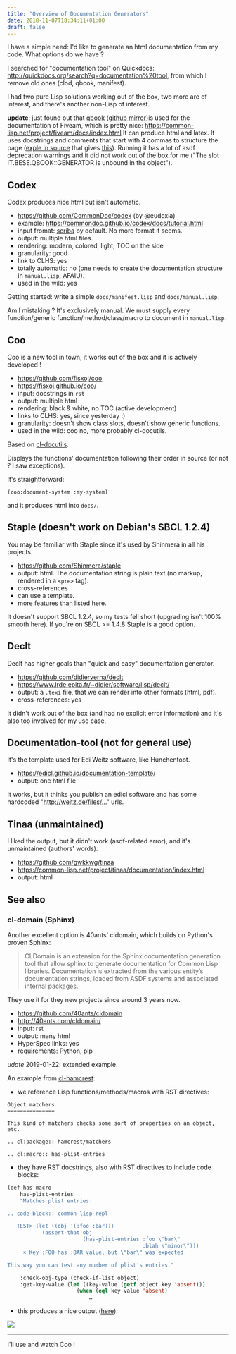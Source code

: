 ```yaml
---
title: "Overview of Documentation Generators"
date: 2018-11-07T18:34:11+01:00
draft: false
---
```


I have a simple need: I'd like to generate an html documentation from
my code. What options do we have ?

I searched for "documentation tool" on Quickdocs:
http://quickdocs.org/search?q=documentation%20tool, from which I
remove old ones (clod, qbook, manifest).

I had two pure Lisp solutions working out of the box, two more are of
interest, and there's another non-Lisp of interest.

**update**: just found out that [qbook](http://quickdocs.org/qbook/)
([github mirror](https://github.com/lisp-mirror/qbook))is used for the
documentation of Fiveam, which is pretty nice:
https://common-lisp.net/project/fiveam/docs/index.html It can produce
html and latex. It uses docstrings and comments that start with 4
commas to structure the page
([exple in source](https://github.com/sionescu/fiveam/blob/master/src/suite.lisp)
that gives
[this](https://common-lisp.net/project/fiveam/docs/Test_0020Suites.html)). Running
it has a lot of asdf deprecation warnings and it did not work out of
the box for me ("The slot IT.BESE.QBOOK::GENERATOR is unbound in the object").


## Codex

Codex produces nice html but isn't automatic.

- https://github.com/CommonDoc/codex (by @eudoxia)
- example: https://commondoc.github.io/codex/docs/tutorial.html
- input fromat: [scriba](http://commondoc.github.io/scriba/docs/reference.html) by default. No more format it seems.
- output: multiple html files.
- rendering: modern, colored, light, TOC on the side
- granularity: good
- link to CLHS: yes
- totally automatic: no (one needs to create the documentation structure in `manual.lisp`, AFAIU).
- used in the wild: yes

Getting started: write a simple `docs/manifest.lisp` and `docs/manual.lisp`.

Am I mistaking ? It's exclusively manual. We must supply every
function/generic function/method/class/macro to document in
`manual.lisp`.


## Coo

Coo is a new tool in town, it works out of the box and it is actively developed !

- https://github.com/fisxoj/coo
- https://fisxoj.github.io/coo/
- input: docstrings in `rst`
- output: multiple html
- rendering: black & white, no TOC (active development)
- links to CLHS: yes, since yesterday :)
- granularity: doesn't show class slots, doesn't show generic functions.
- used in the wild: coo no, more probably cl-docutils.

Based on [cl-docutils](https://github.com/willijar/cl-docutils).

Displays the functions' documentation following their order in source (or not ? I saw exceptions).

It's straightforward:

    (coo:document-system :my-system)

and it produces html into `docs/`.


## Staple (doesn't work on Debian's SBCL 1.2.4)

You may be familiar with Staple since it's used by Shinmera in all his projects.

- https://github.com/Shinmera/staple
- output: html. The documentation string is plain text (no markup, rendered in a `<pre>` tag).
- cross-references
- can use a template.
- more features than listed here.

It doesn't support SBCL 1.2.4, so my tests fell short (upgrading isn't
100% smooth here). If you're on SBCL >= 1.4.8 Staple is a good option.

## Declt

Declt has higher goals than "quick and easy" documentation generator.

- https://github.com/didierverna/declt
- https://www.lrde.epita.fr/~didier/software/lisp/declt/
- output: a `.texi` file, that we can render into other formats (html, pdf).
- cross-references: yes

It didn't work out of the box (and had no explicit error information)
and it's also too involved for my use case.

## Documentation-tool (not for general use)

It's the template used for Edi Weitz software, like Hunchentoot.

- https://edicl.github.io/documentation-template/
- output: one html file

It works, but it thinks you publish an edicl software and has some hardcoded "http://weitz.de/files/…" urls.


## Tinaa (unmaintained)

I liked the output, but it didn't work (asdf-related error), and it's unmaintained (authors' words).

- https://github.com/gwkkwg/tinaa
- https://common-lisp.net/project/tinaa/documentation/index.html
- output: html


## See also

### cl-domain (Sphinx)

Another excellent option is 40ants' cldomain, which builds on Python's proven Sphinx:

> CLDomain is an extension for the Sphinx documentation generation tool that allow sphinx to generate documentation for Common Lisp libraries. Documentation is extracted from the various entity’s documentation strings, loaded from ASDF systems and associated internal packages.

They use it for they new projects since around 3 years now.

- https://github.com/40ants/cldomain
- http://40ants.com/cldomain/
- input: rst
- output: many html
- HyperSpec links: yes
- requirements: Python, pip


*udate* 2019-01-22: extended example.

An example from [cl-hamcrest](https://github.com/40ants/cl-hamcrest/blob/master/docs/source/matchers.rst):

- we reference Lisp functions/methods/macros with RST directives:

```
Object matchers
===============

This kind of matchers checks some sort of properties on an object, etc.

.. cl:package:: hamcrest/matchers

.. cl:macro:: has-plist-entries
```

- they have RST docstrings, also with RST directives to include code blocks:

~~~lisp
(def-has-macro
    has-plist-entries
    "Matches plist entries:

.. code-block:: common-lisp-repl

   TEST> (let ((obj '(:foo :bar)))
           (assert-that obj
                        (has-plist-entries :foo \"bar\"
                                           :blah \"minor\")))
     × Key :FOO has :BAR value, but \"bar\" was expected

This way you can test any number of plist's entries."

    :check-obj-type (check-if-list object)
    :get-key-value (let ((key-value (getf object key 'absent)))
                      (when (eql key-value 'absent)
                          …
~~~

- this produces a nice output ([here](http://40ants.com/cl-hamcrest/matchers.html)):

![](/cl-domain.png)


---

I'll use and watch Coo !
